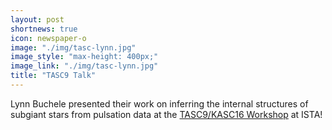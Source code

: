 ```yaml
---
layout: post
shortnews: true
icon: newspaper-o
image: "./img/tasc-lynn.jpg"
image_style: "max-height: 400px;"
image_link: "./img/tasc-lynn.jpg"
title: "TASC9 Talk"
---
```


Lynn Buchele presented their work on inferring the internal structures of subgiant stars from pulsation data at the <a href="https://tasc9-kasc16.pages.ist.ac.at/">TASC9/KASC16 Workshop</a> at ISTA!